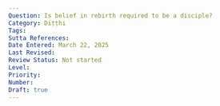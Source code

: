 ```yaml
---
Question: Is belief in rebirth required to be a disciple?
Category: Diṭṭhi
Tags:
Sutta References:
Date Entered: March 22, 2025
Last Revised:
Review Status: Not started
Level: 
Priority: 
Number: 
Draft: true
---
```


